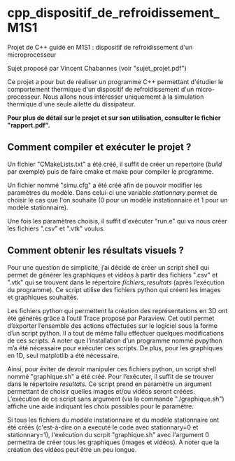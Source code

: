 # cpp_dispositif_de_refroidissement_M1S1
Projet de C++ guidé en M1S1 : dispositif de refroidissement d'un microprocesseur

Sujet proposé par Vincent Chabannes (voir "sujet_projet.pdf")

Ce projet a pour but de réaliser un programme C++ permettant d'étudier le comportement thermique d'un dispositif de refroidissement d'un micro-processeur. Nous allons nous intéresser uniquememt à la simulation thermique d'une seule ailette du dissipateur.

**Pour plus de détail sur le projet et sur son utilisation, consulter le fichier "rapport.pdf".**

## Comment compiler et exécuter le projet ?

Un fichier "CMakeLists.txt" a été créé, il suffit de créer un repertoire (*build* par exemple) puis de faire cmake et make pour compiler le programme.

Un fichier nommé "simu.cfg" a été créé afin de pouvoir modifier les paramètres du modèle. Dans celui-ci une variable *stationnary* permet de choisir le cas que l'on souhaite (0 pour un modèle instationnaire et 1 pour un modèle stationnaire).

Une fois les paramètres choisis, il suffit d'exécuter "run.e" qui va nous créer les fichiers ".csv" et ".vtk" voulus.

## Comment obtenir les résultats visuels ?

Pour une question de simplicité, j’ai décidé de créer un script shell qui permet de générer les graphiques et vidéos à partir des fichiers ".csv" et ".vtk" qui se trouvent dans le répertoire *fichiers_resultats* (après l’exécution du programme). Ce script utilise des fichiers python qui créent les images et graphiques souhaités. 

Les fichiers python qui permettent la création des représentations en 3D ont été générés grâce à l’outil Trace proposé par Paraview. Cet outil permet d’exporter l’ensemble des actions effectuées sur le logiciel sous la forme d’un script python. Il a tout de même fallu effectuer quelques modifications de ces scripts.
A noter que l’installation d’un programme nommé pvpython m’a été nécessaire pour exécuter ces scripts. De plus, pour les graphiques en 1D, seul matplotlib a été nécessaire.

Ainsi, pour éviter de devoir manipuler ces fichiers python, un script shell nommé "graphique.sh" a été créé. Pour l’exécuter, il suffit de se trouver dans le répertoire *resultats*. Ce script prend en paramètre un argument permettant de choisir quelles images et/ou vidéos seront créées. L’exécution de ce script sans argument (via la commande "./graphique.sh") affiche une aide indiquant les choix possibles pour le paramètre. 

Si tous les fichiers du modèle instationnaire et du modèle stationnaire ont été créés (c'est-à-dire on a executé le code avec stationnary=0 et stationnary=1), l'exécution du scrpit "graphique.sh" avec l'argument 0 permettra de créer tous les graphiques (images et vidéos). A noter que la création des vidéos peut être un peu longue.
